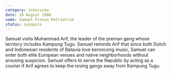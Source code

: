 ```yaml
---
category: interview
date: 18 August 1988
name: Samuel Proves Patriotism
status: synopsis
---
```

Samuel visits Muhammad Arif, the leader of the preman gang whose territory includes Kampung Tugu. Samuel reminds Arif that since both Dutch and Indonesian residents of Batavia love keroncong music, Samuel can enter both elite European venues and native neighborhoods without arousing suspicion. Samuel offers to serve the Republic by acting as a courier if Arif agrees to keep the roving gangs away from Kampung Tugu. 
